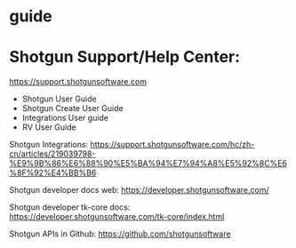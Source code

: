 # guide

# Shotgun Support/Help Center:
<https://support.shotgunsoftware.com>
* Shotgun User Guide
* Shotgun Create User Guide
* Integrations User guide
* RV User Guide

Shotgun Integrations:
https://support.shotgunsoftware.com/hc/zh-cn/articles/219039798-%E9%9B%86%E6%88%90%E5%BA%94%E7%94%A8%E5%92%8C%E6%8F%92%E4%BB%B6

Shotgun developer docs web:
https://developer.shotgunsoftware.com/

Shotgun developer tk-core docs:
https://developer.shotgunsoftware.com/tk-core/index.html

Shotgun APIs in Github:
https://github.com/shotgunsoftware

